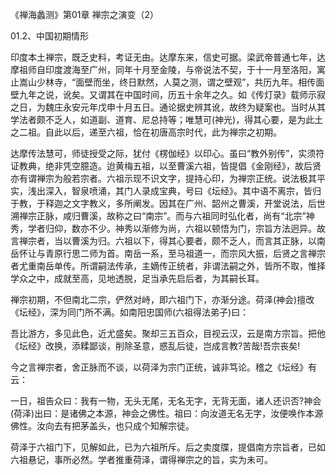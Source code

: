 
《禅海蠡测》第01章 禅宗之演变（2）

01.2、中国初期情形

印度本土禅宗，既乏史料，考证无由。达摩东来，信史可据。梁武帝普通七年，达摩祖师自印度渡海至广州，同年十月至金陵，与帝说法不契，于十一月至洛阳，寓止嵩山少林寺，“面壁而坐，终日默然，人莫之测，谓之壁观”，共历九年。相传面壁九年之说，讹矣。又谓其在中国时间，历五十余年之久。如《传灯录》载师示寂之日，为魏庄永安元年戊申十月五日。通论据史辨其讹，故终为疑案也。当时从其学法者颇不乏人，如道副、道育、尼总持等；唯慧可(神光)，得其心要，是为此土之二祖。自此以后，递至六祖，恰在初唐高宗时代，此为禅宗之初期。

达摩传法慧可，师徒授受之际，犹付《楞伽经》以印心。虽曰“教外别传”，实须符证教典，绝非凭空臆造。迨黄梅五祖，以至曹溪六祖，皆提倡《金刚经》，故后贤亦有谓禅宗为般若宗者。六祖示现不识文字，提持心印，为禅宗正统。说法极其平实，浅出深入，智泉喷涌，其门人录成宝典，号曰《坛经》。其中语不离宗，皆归于教，于释迦之文字教义，多所阐发。因其在广州、韶州之曹溪，开堂说法，后世溯禅宗正脉，咸归曹溪，故称之曰“南宗”。而与六祖同时弘化者，尚有“北宗”神秀，学者归仰，数亦不少。神秀以渐修为尚，六祖以顿悟为门，宗旨方法迥异。故言禅宗者，当以曹溪为归。六祖以下，得其心要者，颇不乏人，而言其正脉，以南岳怀让与青原行思二师为首。南岳一系，至马祖道一，而宗风大振，后贤之言禅宗者尤重南岳单传。所谓嗣法传承，主嫡传正统者，非谓法嗣之外，皆所不取，惟择学众之中，成就至高，见地透脱，足当承先启后者，为其嗣长耳。

禅宗初期，不但南北二宗，俨然对峙，即六祖门下，亦渐分途。荷泽(神会)擅改《坛经》，深为同门所不满。如南阳忠国师(六祖得法弟子)曰：

吾比游方，多见此色，近尤盛矣。聚却三五百众，目视云汉，云是南方宗旨。把他《坛经》改换，添糅鄙谈，削除圣意，惑乱后徒，岂成言教?苦哉!吾宗丧矣!

今之言禅宗者，舍正脉而不谈，以荷泽为宗门正统，诚非笃论。稽之《坛经》有云：

一日，祖告众曰：我有一物，无头无尾，无名无字，无背无面，诸人还识否?神会(荷泽)出曰：是诸佛之本源，神会之佛性。祖曰：向汝道无名无字，汝便唤作本源佛性。汝向去有把茅盖头，也只成个知解宗徒。

荷泽于六祖门下，见解如此，已为六祖所斥。后之卖度牒，提倡南方宗旨者，已如六祖悬记，事所必然。学者推重荷泽，谓得禅宗之的旨，实为未可。